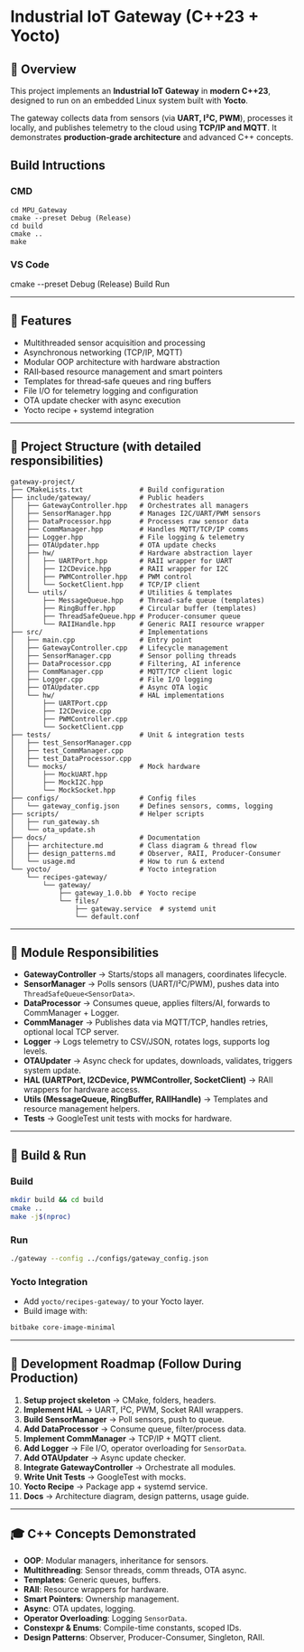 # Industrial IoT Gateway (C++23 + Yocto)

## 📌 Overview
This project implements an **Industrial IoT Gateway** in **modern C++23**, designed to run on an embedded Linux system built with **Yocto**.  

The gateway collects data from sensors (via **UART, I²C, PWM**), processes it locally, and publishes telemetry to the cloud using **TCP/IP and MQTT**. It demonstrates **production‑grade architecture** and advanced C++ concepts.

## Build Intructions
### CMD
    cd MPU_Gateway
    cmake --preset Debug (Release)
    cd build
    cmake ..
    make
### VS Code
cmake --preset Debug (Release)
Build
Run

---

## 🎯 Features
- Multithreaded sensor acquisition and processing  
- Asynchronous networking (TCP/IP, MQTT)  
- Modular OOP architecture with hardware abstraction  
- RAII‑based resource management and smart pointers  
- Templates for thread‑safe queues and ring buffers  
- File I/O for telemetry logging and configuration  
- OTA update checker with async execution  
- Yocto recipe + systemd integration  

---

## 🧩 Project Structure (with detailed responsibilities)

```
gateway-project/
├── CMakeLists.txt              # Build configuration
├── include/gateway/            # Public headers
│   ├── GatewayController.hpp   # Orchestrates all managers
│   ├── SensorManager.hpp       # Manages I2C/UART/PWM sensors
│   ├── DataProcessor.hpp       # Processes raw sensor data
│   ├── CommManager.hpp         # Handles MQTT/TCP/IP comms
│   ├── Logger.hpp              # File logging & telemetry
│   ├── OTAUpdater.hpp          # OTA update checks
│   ├── hw/                     # Hardware abstraction layer
│   │   ├── UARTPort.hpp        # RAII wrapper for UART
│   │   ├── I2CDevice.hpp       # RAII wrapper for I2C
│   │   ├── PWMController.hpp   # PWM control
│   │   └── SocketClient.hpp    # TCP/IP client
│   └── utils/                  # Utilities & templates
│       ├── MessageQueue.hpp    # Thread-safe queue (templates)
│       ├── RingBuffer.hpp      # Circular buffer (templates)
│       ├── ThreadSafeQueue.hpp # Producer-consumer queue
│       └── RAIIHandle.hpp      # Generic RAII resource wrapper
├── src/                        # Implementations
│   ├── main.cpp                # Entry point
│   ├── GatewayController.cpp   # Lifecycle management
│   ├── SensorManager.cpp       # Sensor polling threads
│   ├── DataProcessor.cpp       # Filtering, AI inference
│   ├── CommManager.cpp         # MQTT/TCP client logic
│   ├── Logger.cpp              # File I/O logging
│   ├── OTAUpdater.cpp          # Async OTA logic
│   └── hw/                     # HAL implementations
│       ├── UARTPort.cpp
│       ├── I2CDevice.cpp
│       ├── PWMController.cpp
│       └── SocketClient.cpp
├── tests/                      # Unit & integration tests
│   ├── test_SensorManager.cpp
│   ├── test_CommManager.cpp
│   ├── test_DataProcessor.cpp
│   └── mocks/                  # Mock hardware
│       ├── MockUART.hpp
│       ├── MockI2C.hpp
│       └── MockSocket.hpp
├── configs/                    # Config files
│   └── gateway_config.json     # Defines sensors, comms, logging
├── scripts/                    # Helper scripts
│   ├── run_gateway.sh
│   └── ota_update.sh
├── docs/                       # Documentation
│   ├── architecture.md         # Class diagram & thread flow
│   ├── design_patterns.md      # Observer, RAII, Producer-Consumer
│   └── usage.md                # How to run & extend
└── yocto/                      # Yocto integration
    └── recipes-gateway/
        └── gateway/
            ├── gateway_1.0.bb  # Yocto recipe
            └── files/
                ├── gateway.service  # systemd unit
                └── default.conf
```

---

## 🧠 Module Responsibilities

- **GatewayController** → Starts/stops all managers, coordinates lifecycle.  
- **SensorManager** → Polls sensors (UART/I²C/PWM), pushes data into `ThreadSafeQueue<SensorData>`.  
- **DataProcessor** → Consumes queue, applies filters/AI, forwards to CommManager + Logger.  
- **CommManager** → Publishes data via MQTT/TCP, handles retries, optional local TCP server.  
- **Logger** → Logs telemetry to CSV/JSON, rotates logs, supports log levels.  
- **OTAUpdater** → Async check for updates, downloads, validates, triggers system update.  
- **HAL (UARTPort, I2CDevice, PWMController, SocketClient)** → RAII wrappers for hardware access.  
- **Utils (MessageQueue, RingBuffer, RAIIHandle)** → Templates and resource management helpers.  
- **Tests** → GoogleTest unit tests with mocks for hardware.  

---

## 🚀 Build & Run

### Build
```bash
mkdir build && cd build
cmake ..
make -j$(nproc)
```

### Run
```bash
./gateway --config ../configs/gateway_config.json
```

### Yocto Integration
- Add `yocto/recipes-gateway/` to your Yocto layer.
- Build image with:
```bash
bitbake core-image-minimal
```

---

## 📌 Development Roadmap (Follow During Production)

1. **Setup project skeleton** → CMake, folders, headers.  
2. **Implement HAL** → UART, I²C, PWM, Socket RAII wrappers.  
3. **Build SensorManager** → Poll sensors, push to queue.  
4. **Add DataProcessor** → Consume queue, filter/process data.  
5. **Implement CommManager** → TCP/IP + MQTT client.  
6. **Add Logger** → File I/O, operator overloading for `SensorData`.  
7. **Add OTAUpdater** → Async update checker.  
8. **Integrate GatewayController** → Orchestrate all modules.  
9. **Write Unit Tests** → GoogleTest with mocks.  
10. **Yocto Recipe** → Package app + systemd service.  
11. **Docs** → Architecture diagram, design patterns, usage guide.  

---

## 🎓 C++ Concepts Demonstrated
- **OOP**: Modular managers, inheritance for sensors.  
- **Multithreading**: Sensor threads, comm threads, OTA async.  
- **Templates**: Generic queues, buffers.  
- **RAII**: Resource wrappers for hardware.  
- **Smart Pointers**: Ownership management.  
- **Async**: OTA updates, logging.  
- **Operator Overloading**: Logging `SensorData`.  
- **Constexpr & Enums**: Compile-time constants, scoped IDs.  
- **Design Patterns**: Observer, Producer-Consumer, Singleton, RAII.  